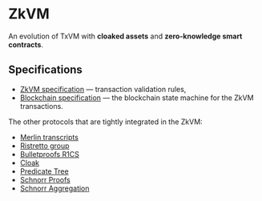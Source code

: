 # ZkVM

An evolution of TxVM with **cloaked assets** and **zero-knowledge smart contracts**.

## Specifications

* [ZkVM specification](spec/ZkVM.md) — transaction validation rules,
* [Blockchain specification](spec/Blockchain.md) — the blockchain state machine for the ZkVM transactions.

The other protocols that are tightly integrated in the ZkVM:

* [Merlin transcripts](https://doc.dalek.rs/merlin/index.html)
* [Ristretto group](https://ristretto.group)
* [Bulletproofs R1CS](https://doc-internal.dalek.rs/develop/bulletproofs/notes/r1cs_proof/index.html)
* [Cloak](https://github.com/interstellar/spacesuit/blob/master/spec.md)
* [Predicate Tree](spec/PredicateTree.md)
* [Schnorr Proofs](spec/SchnorrProofs.md)
* [Schnorr Aggregation](spec/SchnorrAggregation.md)
